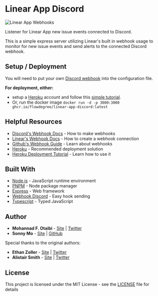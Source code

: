 # Linear App Discord

![Linear App Webhooks](https://cdn.sanity.io/images/ornj730p/production/240a680cf76a0364465aaa0c901aebce5fda2bea-1536x957.png)

Listener for Linear App new issue events connected to Discord.

This is a simple express server utilizing Linear's built in webhook usage to monitor for new issue events and send alerts to the connected Discord webhook.

## Setup / Deployment

You will need to put your own [Discord webhook](https://support.discord.com/hc/en-us/articles/228383668-Intro-to-Webhooks) into the configuration file.

**For deployment, either:**

- setup a [Heroku](https://www.heroku.com/) account and follow this [simple tutorial](https://www.youtube.com/watch?v=MxfxiR8TVNU&t=310s).
- Or, run the docker image `docker run -d -p 3000:3000 ghcr.io/flowdegree/linear-app-discord:latest`

## Helpful Resources

- [Discord's Webhook Docs](https://support.discord.com/hc/en-us/articles/228383668-Intro-to-Webhooks) - How to make webhooks
- [Linear's Webhook Docs](https://github.com/linearapp/linear/blob/master/docs/Webhooks.md) - How to create a webhook connection
- [Github's Webhook Guide](https://developer.github.com/webhooks/) - Learn about webhooks
- [Heroku](https://heroku.com/) - Recommended deployment solution
- [Heroku Deployment Tutorial](https://www.youtube.com/watch?v=MxfxiR8TVNU&t=310s) - Learn how to use it

## Built With

- [Node.js](https://nodejs.org/en/) - JavaScript runtime environment
- [PNPM](https://pnpm.js.org/) - Node package manager
- [Express](https://www.npmjs.com/package/express) - Web framework
- [Webhook Discord](https://www.npmjs.com/package/webhook-discord) - Easy hook sending
- [Typescript](https://www.typescriptlang.org/) - Typed JavaScript

## Author

- **Mohannad F. Otaibi** - [Site](https://mohannadotaibi.com/) | [Twitter](https://twitter.com/bufai7an)
- **Sonny Mo** - [Site](https://sonnymo.me/) | [GitHub](https://github.com/sonny3690)

Special thanks to the original authors:

- **Ethan Zoller** - [Site](https://www.ethanzoller.com/) | [Twitter](https://twitter.com/ethanzolla)
- **Alistair Smith** - [Site](https://alistair.cloud/) | [Twitter](https://twitter.com/aabbccsmith)

## License

This project is licensed under the MIT License - see the [LICENSE](LICENSE) file for details
